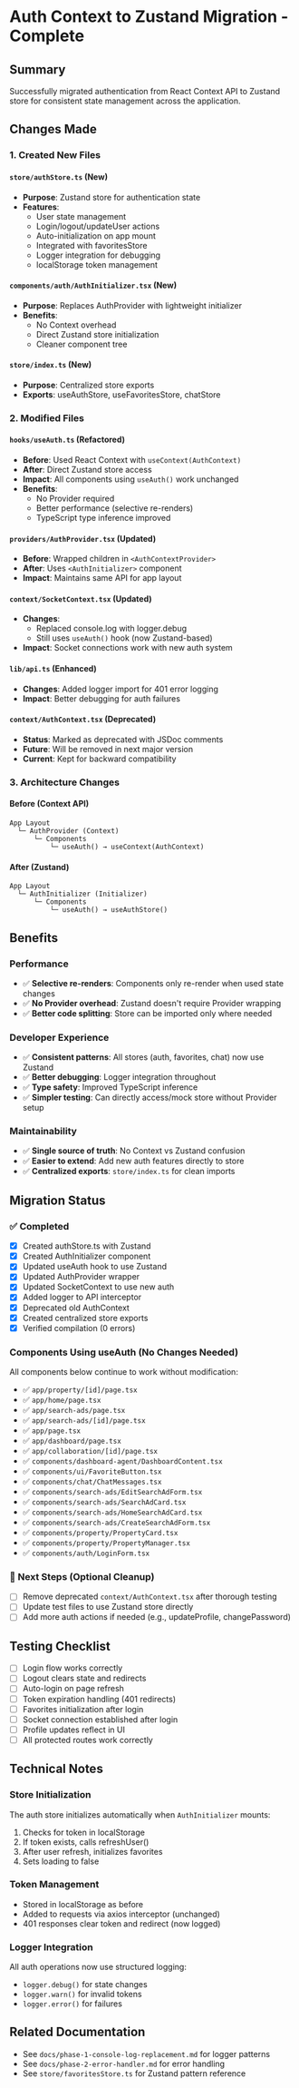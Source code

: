 # Auth Context to Zustand Migration - Complete

## Summary

Successfully migrated authentication from React Context API to Zustand store for consistent state management across the application.

## Changes Made

### 1. Created New Files

#### `store/authStore.ts` (New)

- **Purpose**: Zustand store for authentication state
- **Features**:
  - User state management
  - Login/logout/updateUser actions
  - Auto-initialization on app mount
  - Integrated with favoritesStore
  - Logger integration for debugging
  - localStorage token management

#### `components/auth/AuthInitializer.tsx` (New)

- **Purpose**: Replaces AuthProvider with lightweight initializer
- **Benefits**:
  - No Context overhead
  - Direct Zustand store initialization
  - Cleaner component tree

#### `store/index.ts` (New)

- **Purpose**: Centralized store exports
- **Exports**: useAuthStore, useFavoritesStore, chatStore

### 2. Modified Files

#### `hooks/useAuth.ts` (Refactored)

- **Before**: Used React Context with `useContext(AuthContext)`
- **After**: Direct Zustand store access
- **Impact**: All components using `useAuth()` work unchanged
- **Benefits**:
  - No Provider required
  - Better performance (selective re-renders)
  - TypeScript type inference improved

#### `providers/AuthProvider.tsx` (Updated)

- **Before**: Wrapped children in `<AuthContextProvider>`
- **After**: Uses `<AuthInitializer>` component
- **Impact**: Maintains same API for app layout

#### `context/SocketContext.tsx` (Updated)

- **Changes**:
  - Replaced console.log with logger.debug
  - Still uses `useAuth()` hook (now Zustand-based)
- **Impact**: Socket connections work with new auth system

#### `lib/api.ts` (Enhanced)

- **Changes**: Added logger import for 401 error logging
- **Impact**: Better debugging for auth failures

#### `context/AuthContext.tsx` (Deprecated)

- **Status**: Marked as deprecated with JSDoc comments
- **Future**: Will be removed in next major version
- **Current**: Kept for backward compatibility

### 3. Architecture Changes

#### Before (Context API)

```
App Layout
  └─ AuthProvider (Context)
      └─ Components
          └─ useAuth() → useContext(AuthContext)
```

#### After (Zustand)

```
App Layout
  └─ AuthInitializer (Initializer)
      └─ Components
          └─ useAuth() → useAuthStore()
```

## Benefits

### Performance

- ✅ **Selective re-renders**: Components only re-render when used state changes
- ✅ **No Provider overhead**: Zustand doesn't require Provider wrapping
- ✅ **Better code splitting**: Store can be imported only where needed

### Developer Experience

- ✅ **Consistent patterns**: All stores (auth, favorites, chat) now use Zustand
- ✅ **Better debugging**: Logger integration throughout
- ✅ **Type safety**: Improved TypeScript inference
- ✅ **Simpler testing**: Can directly access/mock store without Provider setup

### Maintainability

- ✅ **Single source of truth**: No Context vs Zustand confusion
- ✅ **Easier to extend**: Add new auth features directly to store
- ✅ **Centralized exports**: `store/index.ts` for clean imports

## Migration Status

### ✅ Completed

- [x] Created authStore.ts with Zustand
- [x] Created AuthInitializer component
- [x] Updated useAuth hook to use Zustand
- [x] Updated AuthProvider wrapper
- [x] Updated SocketContext to use new auth
- [x] Added logger to API interceptor
- [x] Deprecated old AuthContext
- [x] Created centralized store exports
- [x] Verified compilation (0 errors)

### Components Using useAuth (No Changes Needed)

All components below continue to work without modification:

- ✅ `app/property/[id]/page.tsx`
- ✅ `app/home/page.tsx`
- ✅ `app/search-ads/page.tsx`
- ✅ `app/search-ads/[id]/page.tsx`
- ✅ `app/page.tsx`
- ✅ `app/dashboard/page.tsx`
- ✅ `app/collaboration/[id]/page.tsx`
- ✅ `components/dashboard-agent/DashboardContent.tsx`
- ✅ `components/ui/FavoriteButton.tsx`
- ✅ `components/chat/ChatMessages.tsx`
- ✅ `components/search-ads/EditSearchAdForm.tsx`
- ✅ `components/search-ads/SearchAdCard.tsx`
- ✅ `components/search-ads/HomeSearchAdCard.tsx`
- ✅ `components/search-ads/CreateSearchAdForm.tsx`
- ✅ `components/property/PropertyCard.tsx`
- ✅ `components/property/PropertyManager.tsx`
- ✅ `components/auth/LoginForm.tsx`

### 🔄 Next Steps (Optional Cleanup)

- [ ] Remove deprecated `context/AuthContext.tsx` after thorough testing
- [ ] Update test files to use Zustand store directly
- [ ] Add more auth actions if needed (e.g., updateProfile, changePassword)

## Testing Checklist

- [ ] Login flow works correctly
- [ ] Logout clears state and redirects
- [ ] Auto-login on page refresh
- [ ] Token expiration handling (401 redirects)
- [ ] Favorites initialization after login
- [ ] Socket connection established after login
- [ ] Profile updates reflect in UI
- [ ] All protected routes work correctly

## Technical Notes

### Store Initialization

The auth store initializes automatically when `AuthInitializer` mounts:

1. Checks for token in localStorage
2. If token exists, calls refreshUser()
3. After user refresh, initializes favorites
4. Sets loading to false

### Token Management

- Stored in localStorage as before
- Added to requests via axios interceptor (unchanged)
- 401 responses clear token and redirect (now logged)

### Logger Integration

All auth operations now use structured logging:

- `logger.debug()` for state changes
- `logger.warn()` for invalid tokens
- `logger.error()` for failures

## Related Documentation

- See `docs/phase-1-console-log-replacement.md` for logger patterns
- See `docs/phase-2-error-handler.md` for error handling
- See `store/favoritesStore.ts` for Zustand pattern reference
